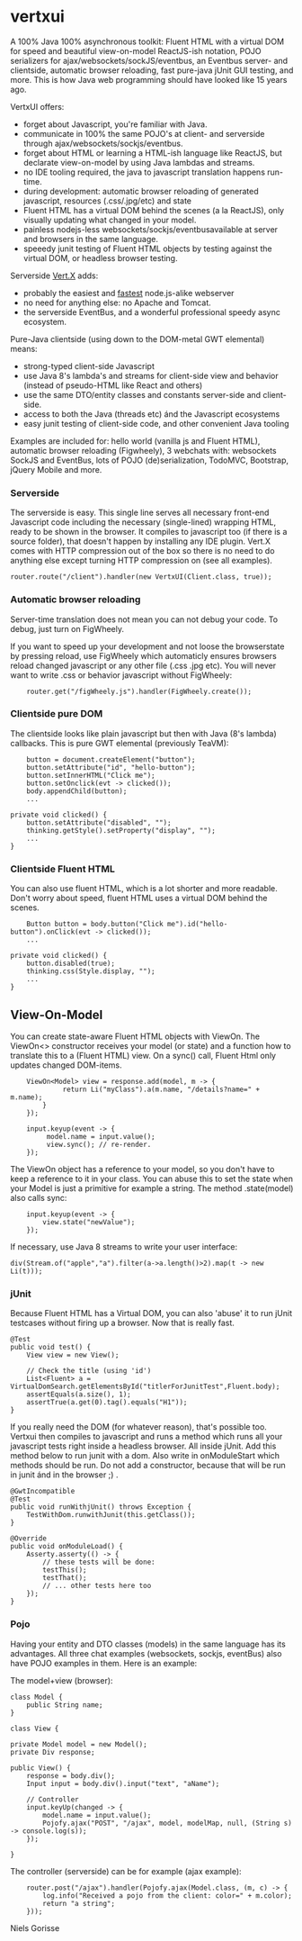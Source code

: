 vertxui
===

A 100% Java 100% asynchronous toolkit: Fluent HTML with a virtual DOM for speed and beautiful view-on-model ReactJS-ish notation, POJO serializers for ajax/websockets/sockJS/eventbus, an Eventbus server- and clientside, automatic browser reloading, fast pure-java jUnit GUI testing, and more. This is how Java web programming should have looked like 15 years ago.

VertxUI offers:
* forget about Javascript, you're familiar with Java.
* communicate in 100% the same POJO's at client- and serverside through ajax/websockets/sockjs/eventbus.
* forget about HTML or learning a HTML-ish language like ReactJS, but declarate view-on-model by using Java lambdas and streams.
* no IDE tooling required, the java to javascript translation happens run-time.
* during development: automatic browser reloading of generated javascript, resources (.css/.jpg/etc) and state
* Fluent HTML has a virtual DOM behind the scenes (a la ReactJS), only visually updating what changed in your model.
* painless nodejs-less websockets/sockjs/eventbusavailable at server and browsers in the same language.
* speeedy junit testing of Fluent HTML objects by testing against the virtual DOM, or headless browser testing.

Serverside [Vert.X](http://vertx.io/) adds:
* probably the easiest and [fastest](https://dzone.com/articles/inside-vertx-comparison-nodejs) node.js-alike webserver
* no need for anything else: no Apache and Tomcat.
* the serverside EventBus, and a wonderful professional speedy async ecosystem.

Pure-Java clientside (using down to the DOM-metal GWT elemental) means:
* strong-typed client-side Javascript
* use Java 8's lambda's and streams for client-side view and behavior (instead of pseudo-HTML like React and others)
* use the same DTO/entity classes and constants server-side and client-side.
* access to both the Java (threads etc) ánd the Javascript ecosystems
* easy junit testing of client-side code, and other convenient Java tooling

Examples are included for: hello world (vanilla js and Fluent HTML), automatic browser reloading (Figwheely), 3 webchats with: websockets SockJS and EventBus, lots of POJO (de)serialization, TodoMVC, Bootstrap, jQuery Mobile and more.

### Serverside

The serverside is easy. This single line serves all necessary front-end Javascript code including the necessary (single-lined) wrapping HTML, ready to be shown in the browser. It compiles to javascript too (if there is a source folder), that doesn't happen by installing any IDE plugin. Vert.X comes with HTTP compression out of the box so there is no need to do anything else except turning HTTP compression on (see all examples).

	router.route("/client").handler(new VertxUI(Client.class, true));

### Automatic browser reloading

Server-time translation does not mean you can not debug your code. To debug, just turn on FigWheely. 

If you want to speed up your development and not loose the browserstate by pressing reload, use FigWheely which automaticly ensures browsers reload changed javascript or any other file (.css .jpg etc). You will never want to write .css or behavior javascript without FigWheely:

		router.get("/figWheely.js").handler(FigWheely.create());
  
### Clientside pure DOM

The clientside looks like plain javascript but then with Java (8's lambda) callbacks. This is pure GWT elemental (previously TeaVM):

		button = document.createElement("button");
		button.setAttribute("id", "hello-button");
		button.setInnerHTML("Click me");
		button.setOnclick(evt -> clicked());
		body.appendChild(button);
		...
		
	private void clicked() {
		button.setAttribute("disabled", "");
		thinking.getStyle().setProperty("display", "");
		...
	}

### Clientside Fluent HTML

You can also use fluent HTML, which is a lot shorter and more readable. Don't worry about speed, fluent HTML uses a virtual DOM behind the scenes.

		Button button = body.button("Click me").id("hello-button").onClick(evt -> clicked());
		...
		
	private void clicked() {
		button.disabled(true);
		thinking.css(Style.display, "");
		...
	}

## View-On-Model

You can create state-aware Fluent HTML objects with ViewOn. The ViewOn<> constructor receives your model (or state) and a function how to translate this to a (Fluent HTML) view. On a sync() call, Fluent Html only updates changed DOM-items.

		ViewOn<Model> view = response.add(model, m -> {
				 return Li("myClass").a(m.name, "/details?name=" + m.name);
			}
		});

		input.keyup(event -> {
			 model.name = input.value();
			 view.sync(); // re-render.
		});

The ViewOn object has a reference to your model, so you don't have to keep a reference to it in your class. You can abuse this to set the state when your Model is just a primitive for example a string. The method .state(model) also calls sync:

		input.keyup(event -> {
			view.state("newValue");
		});

If necessary, use Java 8 streams to write your user interface:

	div(Stream.of("apple","a").filter(a->a.length()>2).map(t -> new Li(t)));


### jUnit

Because Fluent HTML has a Virtual DOM, you can also 'abuse' it to run jUnit testcases without firing up a browser. Now that is really fast.

	@Test
	public void test() {
		View view = new View();

		// Check the title (using 'id')
		List<Fluent> a = VirtualDomSearch.getElementsById("titlerForJunitTest",Fluent.body);
		assertEquals(a.size(), 1);
		assertTrue(a.get(0).tag().equals("H1"));
	}

If you really need the DOM (for whatever reason), that's possible too. Vertxui then compiles to javascript and runs a method which runs all your javascript tests right inside a headless browser. All inside jUnit. Add this method below to run junit with a dom. Also write in onModuleStart which methods should be run. Do not add a constructor, because that will be run in junit ánd in the browser ;) .

	@GwtIncompatible
	@Test
	public void runWithjUnit() throws Exception {
		TestWithDom.runwithJunit(this.getClass());
	}

	@Override
	public void onModuleLoad() {
		Asserty.asserty(() -> {
			// these tests will be done:
			testThis();
			testThat();
			// ... other tests here too
		});
	}
 

### Pojo

Having your entity and DTO classes (models) in the same language has its advantages. All three chat examples (websockets, sockjs, eventBus) also have POJO examples in them. Here is an example:

The model+view (browser):

	class Model {
		public String name;
	}

	class View {

	private Model model = new Model();
	private Div response;
	
	public View() {
		response = body.div();
		Input input = body.div().input("text", "aName");
		
		// Controller		
		input.keyUp(changed -> {
			model.name = input.value();
			Pojofy.ajax("POST", "/ajax", model, modelMap, null, (String s) -> console.log(s));
		});

	}

The controller (serverside) can be for example (ajax example):

		router.post("/ajax").handler(Pojofy.ajax(Model.class, (m, c) -> {
			log.info("Received a pojo from the client: color=" + m.color);
			return "a string";
		}));

Niels Gorisse
